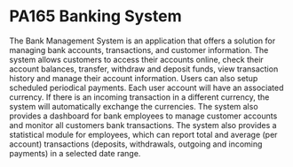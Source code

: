 # PA165 Banking System

<p>The Bank Management System is an application that offers a solution for managing bank accounts, transactions, and customer information. The system allows customers to access their accounts online, check their account balances, transfer, withdraw and deposit funds, view transaction history and manage their account information. Users can also setup scheduled periodical payments. Each user account will have an associated currency. If there is an incoming transaction in a different currency, the system will automatically exchange the currencies. The system also provides a dashboard for bank employees to manage customer accounts and monitor all customers bank transactions. The system also provides a statistical module for employees, which can report total and average (per account) transactions (deposits, withdrawals, outgoing and incoming payments) in a selected date range.</p>


